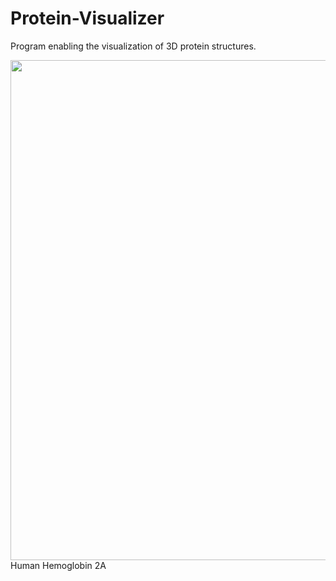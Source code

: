 # Protein-Visualizer
Program enabling the visualization of 3D protein structures. 

<img src="/Users/dimavremenko/Documents/GitHub/Protein-Visualizer/src/Resources/huma_hemoglobin.png" width="800"/><br/>
Human Hemoglobin 2A
